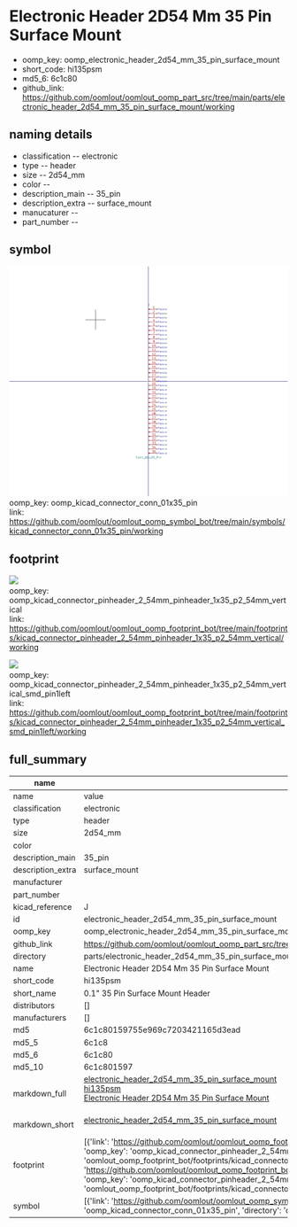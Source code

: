 # Electronic Header 2D54 Mm 35 Pin Surface Mount

  
* oomp_key: oomp_electronic_header_2d54_mm_35_pin_surface_mount 
* short_code: hi135psm
* md5_6: 6c1c80  
* github_link: https://github.com/oomlout/oomlout_oomp_part_src/tree/main/parts/electronic_header_2d54_mm_35_pin_surface_mount/working  
## naming details
* classification -- electronic
* type -- header
* size -- 2d54_mm
* color -- 
* description_main -- 35_pin
* description_extra -- surface_mount
* manucaturer -- 
* part_number -- 



## symbol

![](symbol/0/working/working_600.png)  
oomp_key: oomp_kicad_connector_conn_01x35_pin  
link: https://github.com/oomlout/oomlout_oomp_symbol_bot/tree/main/symbols/kicad_connector_conn_01x35_pin/working  

## footprint

![](footprint/0/working/working_600.png)  
oomp_key: oomp_kicad_connector_pinheader_2_54mm_pinheader_1x35_p2_54mm_vertical  
link: https://github.com/oomlout/oomlout_oomp_footprint_bot/tree/main/footprints/kicad_connector_pinheader_2_54mm_pinheader_1x35_p2_54mm_vertical/working  

![](footprint/0/working/working_600.png)  
oomp_key: oomp_kicad_connector_pinheader_2_54mm_pinheader_1x35_p2_54mm_vertical_smd_pin1left  
link: https://github.com/oomlout/oomlout_oomp_footprint_bot/tree/main/footprints/kicad_connector_pinheader_2_54mm_pinheader_1x35_p2_54mm_vertical_smd_pin1left/working  

## full_summary
| name | value | 
| --- | --- | 
| name | value | 
| classification | electronic | 
| type | header | 
| size | 2d54_mm | 
| color |  | 
| description_main | 35_pin | 
| description_extra | surface_mount | 
| manufacturer |  | 
| part_number |  | 
| kicad_reference | J | 
| id | electronic_header_2d54_mm_35_pin_surface_mount | 
| oomp_key | oomp_electronic_header_2d54_mm_35_pin_surface_mount | 
| github_link | https://github.com/oomlout/oomlout_oomp_part_src/tree/main/parts/electronic_header_2d54_mm_35_pin_surface_mount/working | 
| directory | parts/electronic_header_2d54_mm_35_pin_surface_mount | 
| name | Electronic Header 2D54 Mm 35 Pin Surface Mount | 
| short_code | hi135psm | 
| short_name | 0.1" 35 Pin Surface Mount Header | 
| distributors | [] | 
| manufacturers | [] | 
| md5 | 6c1c80159755e969c7203421165d3ead | 
| md5_5 | 6c1c8 | 
| md5_6 | 6c1c80 | 
| md5_10 | 6c1c801597 | 
| markdown_full | [electronic_header_2d54_mm_35_pin_surface_mount](https://github.com/oomlout/oomlout_oomp_part_src/tree/main/parts/electronic_header_2d54_mm_35_pin_surface_mount/working)<br>[hi135psm](https://github.com/oomlout/oomlout_oomp_part_src/tree/main/parts/electronic_header_2d54_mm_35_pin_surface_mount/working)<br>[Electronic Header 2D54 Mm 35 Pin Surface Mount](https://github.com/oomlout/oomlout_oomp_part_src/tree/main/parts/electronic_header_2d54_mm_35_pin_surface_mount/working)<br><br> | 
| markdown_short | [electronic_header_2d54_mm_35_pin_surface_mount](https://github.com/oomlout/oomlout_oomp_part_src/tree/main/parts/electronic_header_2d54_mm_35_pin_surface_mount/working)<br><br> | 
| footprint | [{'link': 'https://github.com/oomlout/oomlout_oomp_footprint_bot/tree/main/foootprntss/kicad_connector_pinheader_2_54mm_pinheader_1x35_p2_54mm_vertical', 'oomp_key': 'oomp_kicad_connector_pinheader_2_54mm_pinheader_1x35_p2_54mm_vertical', 'directory': 'oomlout_oomp_footprint_bot/footprints/kicad_connector_pinheader_2_54mm_pinheader_1x35_p2_54mm_vertical//working/working.kicad_mod'}, {'link': 'https://github.com/oomlout/oomlout_oomp_footprint_bot/tree/main/foootprntss/kicad_connector_pinheader_2_54mm_pinheader_1x35_p2_54mm_vertical_smd_pin1left', 'oomp_key': 'oomp_kicad_connector_pinheader_2_54mm_pinheader_1x35_p2_54mm_vertical_smd_pin1left', 'directory': 'oomlout_oomp_footprint_bot/footprints/kicad_connector_pinheader_2_54mm_pinheader_1x35_p2_54mm_vertical_smd_pin1left//working/working.kicad_mod'}] | 
| symbol | [{'link': 'https://github.com/oomlout/oomlout_oomp_symbol_bot/tree/main/symbols/kicad_connector_conn_01x35_pin', 'oomp_key': 'oomp_kicad_connector_conn_01x35_pin', 'directory': 'oomlout_oomp_symbol_bot/symbols/kicad_connector_conn_01x35_pin//working/working.kicad_sym'}] | 
